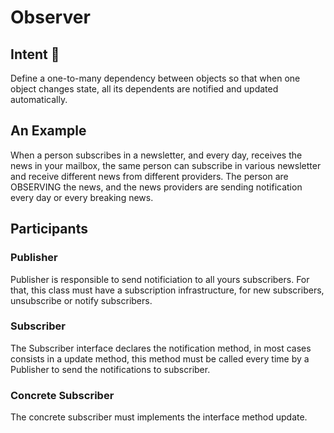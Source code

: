 # Observer

## Intent :dart:

Define a one-to-many dependency between objects so that when one object changes state, all its dependents are notified and updated automatically.

## An Example

When a person subscribes in a newsletter, and every day, receives the news in your mailbox, the same person can subscribe in various newsletter and receive different news from different providers. The person are OBSERVING the news, and the news providers are sending notification every day or every breaking news.

## Participants

### Publisher

Publisher is responsible to send notificiation to all yours subscribers. For that, this class must have a subscription infrastructure, for new subscribers, unsubscribe or notify subscribers.

### Subscriber

The Subscriber interface declares the notification method, in most cases consists in a update method, this method must be called every time by a Publisher to send the notifications to subscriber.

### Concrete Subscriber

The concrete subscriber must implements the interface method update.



